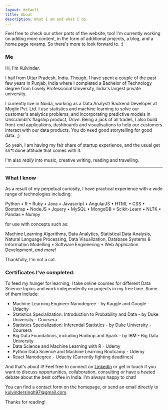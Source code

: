 ```yaml
---
layout: default
title: About
description: What I am and what I do.
---
```


<p class="message">
  Feel free to check our other parts of the website, too! I'm currently working on adding more content, in the form of additional projects, a blog, and a home page revamp. So there's more to look forward to. :)
</p>

### Me

Hi, I'm Kulvinder.

I hail from Uttar Pradesh, India. Though, I have spent a couple of the past few years in Punjab, India where I completed a Bachelor of  Technology degree from Lovely Professional University, India's largest private university.

I currently live in Noida, working as a Data Analyst/ Backend Developer at Moglix Pvt. Ltd. 
I use statistics and machine learning to solve our customer's analytics problems, and incorporating predictive models in Unscrambl's flagship product, *Drive*. Being a jack of all trades, I also build front-end applications, dashboards and visualisations to help our customers interact with our data products. You do need good storytelling for good data. ;)


So yeah, I am having my fair share of startup experience, and the usual get sh*t done attitude that comes with it.

I'm also <em>really</em> into music, creative writing, reading and travelling. 

<hr>

### What I know

As a result of my perpetual curiosity, I have practical experience with a wide range of technologies including:

Python • R • Ruby • Java • Javascript • AngularJS • HTML • CSS • Bootstrap • NodeJS • Jquery • MySQL • MongoDB • Scikit-Learn • NLTK • Pandas • Numpy

for use with concepts such as:

Machine Learning Algorithms, Data Analytics, Statistical Data Analysis, Natural Language Processing, Data Visualization, Database Systems & Information Modelling • Software Engineering • Web Application Development, <em>and more!</em>

Thankfully, I'm not a cat.

### Certificates I've completed:

To feed my hunger for learning, I take online courses for different Data Science topics and work independently on projects in my free time. Some of them include:

* Machine Learning Engineer Nanodegree - by Kaggle and Google - Udacity
* Statistics Specialization: Introduction to Probability and Data - by Duke University - Coursera
* Statistics Specialization: Inferential Statistics - by Duke University - Coursera
* Big Data Foundations, including Hadoop and Spark - by IBM - Big Data University
* Data Science and Machine Learning with R - Udemy
* Python Data Science and Machine Learning Bootcamp - Udemy
* React Nanodegree - Udacity (Currently fighting deadlines)


And that's about it! Feel free to connect on [LinkedIn](https://www.linkedin.com/in/sajals) or get in touch if you want to discuss opportunities, collaboration, consulting or have a heated debate about the best coffee in India. I'm always happy to chat!

You can find a contact form on the homepage, or send an email directly to <a href="mailto:kulvindersingh97@gmail.com">kulvindersingh97@gmail.com</a>.


Thanks for reading!

